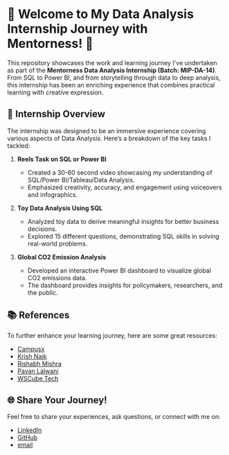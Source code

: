 # 🚀 Welcome to My Data Analysis Internship Journey with Mentorness! 🌟

This repository showcases the work and learning journey I've undertaken as part of the **Mentorness Data Analysis Internship (Batch: MIP-DA-14)**. From SQL to Power BI, and from storytelling through data to deep analysis, this internship has been an enriching experience that combines practical learning with creative expression.

## 📅 Internship Overview

The internship was designed to be an immersive experience covering various aspects of Data Analysis. Here’s a breakdown of the key tasks I tackled:

1. **Reels Task on SQL or Power BI**  
   - Created a 30-60 second video showcasing my understanding of SQL/Power BI/Tableau/Data Analysis.
   - Emphasized creativity, accuracy, and engagement using voiceovers and infographics.  

2. **Toy Data Analysis Using SQL**  
   - Analyzed toy data to derive meaningful insights for better business decisions.  
   - Explored 15 different questions, demonstrating SQL skills in solving real-world problems.
     
3. **Global CO2 Emission Analysis**  
   - Developed an interactive Power BI dashboard to visualize global CO2 emissions data.  
   - The dashboard provides insights for policymakers, researchers, and the public.       


## 📚 References

To further enhance your learning journey, here are some great resources:
- [Campusx](https://bit.ly/4avimRU)
- [Krish Naik](https://bit.ly/41IcH7i)
- [Rishabh Mishra](https://bit.ly/4aE906l)
- [Pavan Lalwani](https://bit.ly/3NJohcd)
- [WSCube Tech](https://bit.ly/48ukhVH)

## 🌐 Share Your Journey!

Feel free to share your experiences, ask questions, or connect with me on:
- [LinkedIn](https://www.linkedin.com/in/prashantsingh896/)
- [GitHub](https://github.com/prashantsingh8962)
- [email](mailto:prashantsingh89627@gamil.com)
